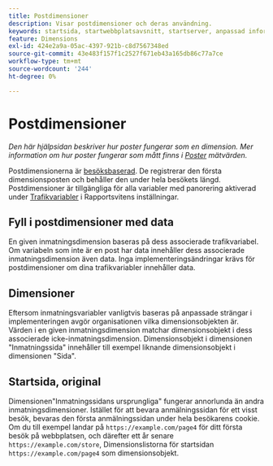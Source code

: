 ```yaml
---
title: Postdimensioner
description: Visar postdimensioner och deras användning.
keywords: startsida, startwebbplatsavsnitt, startserver, anpassad information
feature: Dimensions
exl-id: 424e2a9a-05ac-4397-921b-c8d7567348ed
source-git-commit: 43e483f157f1c2527f671eb43a165db86c77a7ce
workflow-type: tm+mt
source-wordcount: '244'
ht-degree: 0%

---
```


# Postdimensioner

*Den här hjälpsidan beskriver hur poster fungerar som en dimension. Mer information om hur poster fungerar som mått finns i [Poster](../metrics/entries.md) mätvärden.*

Postdimensionerna är [besöksbaserad](../metrics/visits.md). De registrerar den första dimensionsposten och behåller den under hela besökets längd. Postdimensioner är tillgängliga för alla variabler med panorering aktiverad under [Trafikvariabler](/help/admin/admin/c-manage-report-suites/c-edit-report-suites/c-traffic-variables/traffic-var.md) i Rapportsvitens inställningar.

## Fyll i postdimensioner med data

En given inmatningsdimension baseras på dess associerade trafikvariabel. Om variabeln som inte är en post har data innehåller dess associerade inmatningsdimension även data. Inga implementeringsändringar krävs för postdimensioner om dina trafikvariabler innehåller data.

## Dimensioner

Eftersom inmatningsvariabler vanligtvis baseras på anpassade strängar i implementeringen avgör organisationen vilka dimensionsobjekten är. Värden i en given inmatningsdimension matchar dimensionsobjekt i dess associerade icke-inmatningsdimension. Dimensionsobjekt i dimensionen &quot;Inmatningssida&quot; innehåller till exempel liknande dimensionsobjekt i dimensionen &quot;Sida&quot;.

## Startsida, original

Dimensionen&quot;Inmatningssidans ursprungliga&quot; fungerar annorlunda än andra inmatningsdimensioner. Istället för att bevara anmälningssidan för ett visst besök, bevaras den första anmälningssidan under hela besökarens cookie. Om du till exempel landar på `https://example.com/page4` för ditt första besök på webbplatsen, och därefter ett år senare `https://example.com/store`, Dimensionslistorna för startsidan `https://example.com/page4` som dimensionsobjekt.
